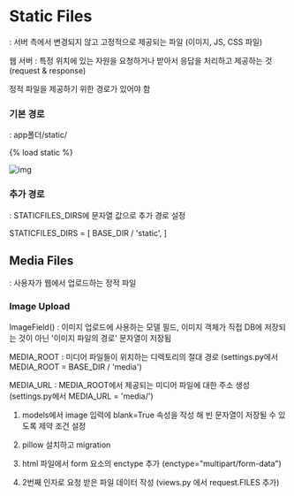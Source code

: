# Static Files

: 서버 측에서 변경되지 않고 고정적으로 제공되는 파일 (이미지, JS, CSS 파일)

웹 서버 : 특정 위치에 있는 자원을 요청하거나 받아서 응답을 처리하고 제공하는 것 (request & response)

정적 파일을 제공하기 위한 경로가 있어야 함 

### 기본 경로 

: app폴더/static/

{% load static %}

<img src="{% static 'articles/sample-2.png' %}" alt="img">
<link rel="stylesheet" href="{% static "articles/style.css" %}">

### 추가 경로 

: STATICFILES_DIRS에 문자열 값으로 추가 경로 설정 

STATICFILES_DIRS = [
    BASE_DIR / 'static',
]


## Media Files

: 사용자가 웹에서 업로드하는 정적 파일 

### Image Upload 

ImageField() : 이미지 업로드에 사용하는 모델 필드, 이미지 객체가 직접 DB에 저장되는 것이 아닌 '이미지 파일의 경로' 문자열이 저장됨 

MEDIA_ROOT : 미디어 파일들이 위치하는 디렉토리의 절대 경로 (settings.py에서 MEDIA_ROOT = BASE_DIR / 'media')

MEDIA_URL : MEDIA_ROOT에서 제공되는 미디어 파일에 대한 주소 생성 (settings.py에서 MEDIA_URL = 'media/')

1. models에서 image 입력에 blank=True 속성을 작성 해 빈 문자열이 저장될 수 있도록 제약 조건 설정 

2. pillow 설치하고 migration

3. html 파일에서 form 요소의 enctype 추가 (enctype="multipart/form-data")

4. 2번째 인자로 요청 받은 파일 데이터 작성 (views.py 에서 request.FILES 추가)

